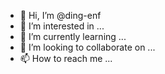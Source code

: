 - 👋 Hi, I’m @ding-enf
- 👀 I’m interested in ...
- 🌱 I’m currently learning ...
- 💞️ I’m looking to collaborate on ...
- 📫 How to reach me ...

<!---
ding-enf/ding-enf is a ✨ special ✨ repository because its `README.md` (this file) appears on your GitHub profile.
You can click the Preview link to take a look at your changes.
--->
